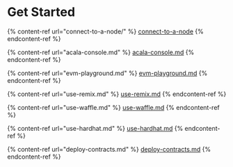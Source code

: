 # Get Started

{% content-ref url="connect-to-a-node/" %}
[connect-to-a-node](connect-to-a-node/)
{% endcontent-ref %}

{% content-ref url="acala-console.md" %}
[acala-console.md](acala-console.md)
{% endcontent-ref %}

{% content-ref url="evm-playground.md" %}
[evm-playground.md](evm-playground.md)
{% endcontent-ref %}

{% content-ref url="use-remix.md" %}
[use-remix.md](use-remix.md)
{% endcontent-ref %}

{% content-ref url="use-waffle.md" %}
[use-waffle.md](use-waffle.md)
{% endcontent-ref %}

{% content-ref url="use-hardhat.md" %}
[use-hardhat.md](use-hardhat.md)
{% endcontent-ref %}

{% content-ref url="deploy-contracts.md" %}
[deploy-contracts.md](deploy-contracts.md)
{% endcontent-ref %}

